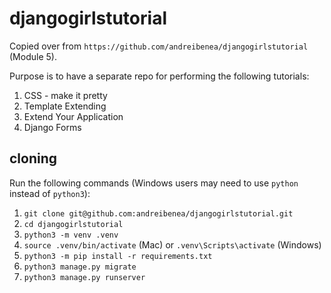 # djangogirlstutorial

Copied over from `https://github.com/andreibenea/djangogirlstutorial` (Module 5).

Purpose is to have a separate repo for performing the following tutorials:
1. CSS - make it pretty
2. Template Extending
3. Extend Your Application
4. Django Forms

## cloning

Run the following commands (Windows users may need to use `python` instead of `python3`):
1. `git clone git@github.com:andreibenea/djangogirlstutorial.git`
2. `cd djangogirlstutorial`
3. `python3 -m venv .venv`
4. `source .venv/bin/activate` (Mac) or `.venv\Scripts\activate` (Windows)
5. `python3 -m pip install -r requirements.txt`
6. `python3 manage.py migrate`
7. `python3 manage.py runserver`